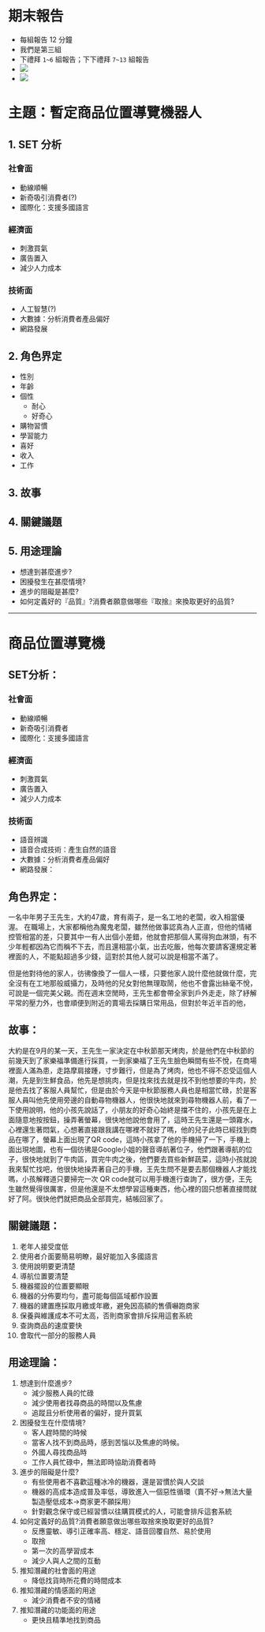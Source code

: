 # 期末報告
* 每組報告 12 分鐘
* 我們是第三組
* 下禮拜 `1~6` 組報告；下下禮拜 `7~13` 組報告
* ![](./media/K0Q2rEHgFHTVTNJ1Y1dgN3tb.jpg)
* ![](./media/C203BD847E8VeP23b0yP6a13.jpg)

# 主題：暫定商品位置導覽機器人
## 1. SET 分析
### 社會面
* 動線順暢
* 新奇吸引消費者(?)
* 國際化：支援多國語言

### 經濟面
* 刺激買氣
* 廣告置入
* 減少人力成本

### 技術面
* 人工智慧(?)
* 大數據：分析消費者產品偏好
* 網路發展

## 2. 角色界定
* 性別
* 年齡
* 個性
    * 耐心
    * 好奇心
* 購物習慣
* 學習能力
* 喜好
* 收入
* 工作

## 3. 故事

## 4. 關鍵議題

## 5. 用途理論
* 想達到甚麼進步?
* 困擾發生在甚麼情境?
* 進步的阻礙是甚麼?
* 如何定義好的『品質』?消費者願意做哪些『取捨』來換取更好的品質?

---

# 商品位置導覽機
## SET分析：
### 社會面
* 動線順暢
* 新奇吸引消費者
* 國際化：支援多國語言
### 經濟面
* 刺激買氣
* 廣告置入
* 減少人力成本
### 技術面
* 語音辨識
* 語音合成技術：產生自然的語音
* 大數據：分析消費者產品偏好
* 網路發展：

## 角色界定：
一名中年男子王先生，大約47歲，育有兩子，是一名工地的老闆，收入相當優渥。
在職場上，大家都稱他為魔鬼老闆，雖然他做事認真為人正直，但他的情緒控管相當的差，只要其中一有人出個小差錯，他就會把那個人罵得狗血淋頭，有不少年輕都因為它而稱不下去，而且還相當小氣，出去吃飯，他每次要請客還規定著裡面的人，不能點超過多少錢，這對於其他人就可以說是相當不滿了。

但是他對待他的家人，彷彿像換了一個人一樣，只要他家人說什麼他就做什麼，完全沒有在工地那般威攝力，及時他的兒女對他無理取鬧，他也不會露出絲毫不悅，可說是一個完美父親。而在週末空閒時，王先生都會帶全家到戶外走走，除了紓解平常的壓力外，也會順便到附近的賣場去採購日常用品，但對於年近半百的他，

## 故事：
大約是在9月的某一天，王先生一家決定在中秋節那天烤肉，於是他們在中秋節的前幾天到了家樂福準備進行採買，一到家樂福了王先生臉色瞬間有些不悅，在商場裡面人滿為患，走路摩肩接踵，寸步難行，但是為了烤肉，他也不得不忍受這個人潮，先是到生鮮食品，他先是想挑肉，但是找來找去就是找不到他想要的牛肉，於是他去找了客服人員幫忙，但是由於今天是中秋節服務人員也是相當忙碌，於是客服人員叫他先使用旁邊的自動尋物機器人，他很快地就來到尋物機器人前，看了一下使用說明，他的小孩先說話了，小朋友的好奇心始終是擋不住的，小孩先是在上面隨意地按按鈕，操弄著螢幕，很快地他說他會用了，這時王先生還是一頭霧水，心裡還生著悶氣，心想著直接跟我講在哪裡不就好了嗎，他的兒子此時已經找到商品在哪了，螢幕上面出現了QR code，這時小孩拿了他的手機掃了一下，手機上面出現地圖，也有一個彷彿是Google小姐的聲音導航著位子，他們跟著導航的位子，很快地就到了牛肉區，買完牛肉之後，他們要去買些新鮮蔬菜，這時小孩就說我來幫忙找吧，他很快地操弄著自己的手機，王先生問不是要去那個機器人才能找嗎，小孩解釋道只要掃完一次 QR code就可以用手機進行查詢了，很方便，王先生雖然覺得很厲害，但是他還是不太想學習這種東西，他心裡的固只想著直接問就好了阿。很快他們就把商品全部買完，結帳回家了。

## 關鍵議題：
1.	老年人接受度低
2.	使用者介面要簡易明瞭，最好能加入多國語言
3.	使用說明要更清楚
4.	導航位置要清楚
5.	機器擺設的位置要顯眼
6.	機器的分佈要均勻，盡可能每個區域都作設置
7.	機器的建置應採取月繳或年繳，避免因高額的售價嚇跑商家
8.	保養與維護成本不可太高，否則商家會排斥採用這套系統
9.	查詢商品的速度要快
10.	會取代一部分的服務人員

## 用途理論：
1. 想達到什麼進步?
    * 減少服務人員的忙碌
    * 減少使用者找尋商品的時間以及焦慮
    * 追蹤且分析使用者的偏好，提升買氣
2. 困擾發生在什麼情境?
    * 客人趕時間的時候
    * 當客人找不到商品時，感到苦惱以及焦慮的時候。
    * 外國人尋找商品時
    * 工作人員忙碌中，無法即時協助消費者時
3. 進步的阻礙是什麼?
    * 有些使用者不喜歡這種冰冷的機器，還是習慣於與人交談
    * 機器的高成本造成普及率低，導致進入一個惡性循環（賣不好→無法大量製造壓低成本→商家更不願採用）
    * 針對觀念保守或已經習慣以往購買模式的人，可能會排斥這套系統
4. 如何定義好的品質?消費者願意做出哪些取捨來換取更好的品質?
    * 反應靈敏、導引正確率高、穩定、語音回覆自然、易於使用
    * 取捨
    * 第一次的高學習成本
    * 減少人與人之間的互動
5. 推知潛藏的社會面的用途
    * 降低找貨時所花費的時間成本
6. 推知潛藏的情感面的用途
    * 減少消費者不安的情緒
7. 推知潛藏的功能面的用途
    * 更快且精準地找到商品
